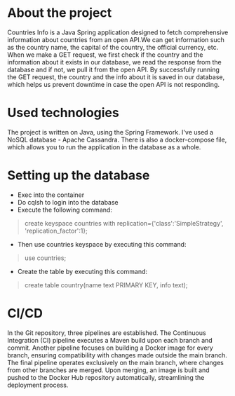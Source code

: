 # About the project

Countries Info is a Java Spring application designed to fetch comprehensive information about countries from an open API.We can get information such as the country name, the capital of the country, the official currency, etc. When we make a GET request, we first check if the country and the information about it exists in our database, we read the response from the database and if not, we pull it from the open API. By successfully running the GET request, the country and the info about it is saved in our database, which helps us prevent downtime in case the open API is not responding.

# Used technologies

The project is written on Java, using the Spring Framework. I've used a NoSQL database - Apache Cassandra. There is also a docker-compose file, which allows you to run the application in the database as a whole.

# Setting up the database

* Exec into the container
* Do cqlsh to login into the database
* Execute the following command:
> create keyspace countries with replication={'class':'SimpleStrategy', 'replication_factor':1};
* Then use countries keyspace by executing this command:
> use countries;
* Create the table by executing this command:
> create table country(name text PRIMARY KEY, info text);

# CI/CD

In the Git repository, three pipelines are established. The Continuous Integration (CI) pipeline executes a Maven build upon each branch and commit. Another pipeline focuses on building a Docker image for every branch, ensuring compatibility with changes made outside the main branch. The final pipeline operates exclusively on the main branch, where changes from other branches are merged. Upon merging, an image is built and pushed to the Docker Hub repository automatically, streamlining the deployment process.
